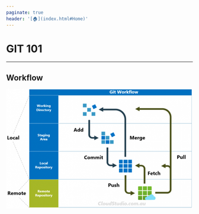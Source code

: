 ```yaml
---
paginate: true
header: '[🏠](index.html#Home)'
---
```


# GIT 101

---

## Workflow

![h:400](assets/2025-09-29-12-53-51.png)
